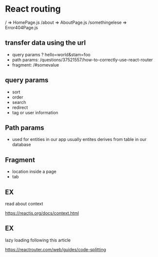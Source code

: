 # React routing

/ => HomePage.js
/about => AboutPage.js
/somethingelese => Error404Page.js

## transfer data using the url

- query params ? hello=world&stam=foo
- path params: /questions/37521557/how-to-correctly-use-react-router
- fragment: /#somevalue

## query params

- sort
- order
- search
- redirect
- tag or user information

## Path params

- used for entities in our app
usually entites derives from table in our database

## Fragment

- location inside a page
- tab

## EX

read about context

https://reactjs.org/docs/context.html

## EX

lazy loading following this article

https://reactrouter.com/web/guides/code-splitting